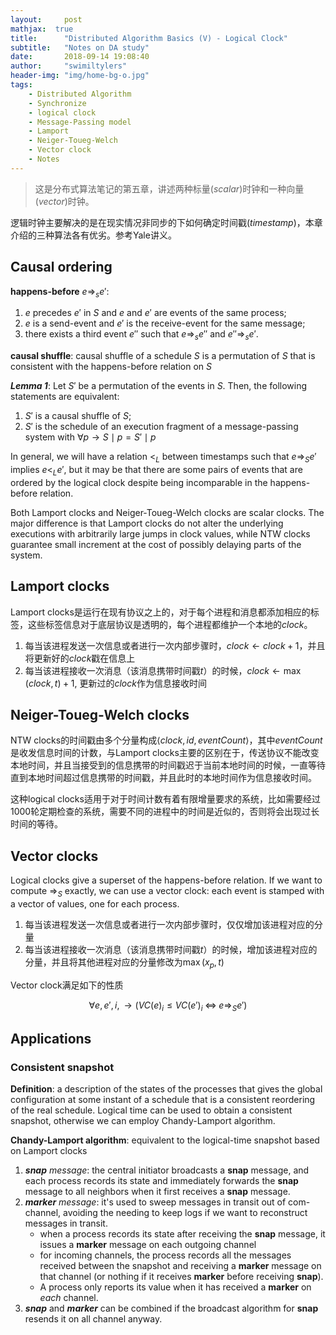 ```yaml
---
layout:     post
mathjax:  true
title:      "Distributed Algorithm Basics (V) - Logical Clock"
subtitle:   "Notes on DA study"
date:       2018-09-14 19:08:40
author:     "swimiltylers"
header-img: "img/home-bg-o.jpg"
tags:
    - Distributed Algorithm
    - Synchronize
    - logical clock
    - Message-Passing model
    - Lamport
    - Neiger-Toueg-Welch
    - Vector clock
    - Notes
---
```


> 这是分布式算法笔记的第五章，讲述两种标量(_scalar_)时钟和一种向量(_vector_)时钟。

逻辑时钟主要解决的是在现实情况非同步的下如何确定时间戳(_timestamp_)，本章介绍的三种算法各有优劣。参考Yale讲义。

## Causal ordering

__happens-before__ $e\Rightarrow_se'$:

1. $e$ precedes $e'$ in $S$ and $e$ and $e'$ are events of the same process;
2. $e$ is a send-event and $e'$ is the receive-event for the same message;
3. there exists a third event $e''$ such that $e\Rightarrow_s e''$ and $e''\Rightarrow_s e'$.

__causal shuffle__: causal shuffle of a schedule $S$ is a permutation of $S$ that is consistent with the happens-before relation on $S$

___Lemma 1___: Let $S'$ be a permutation of the events in $S$. Then, the following statements are equivalent:

1. $S'$ is a causal shuffle of $S$;
2. $S'$ is the schedule of an execution fragment of a message-passing system with $\forall p\rightarrow S\mid p=S'\mid p$

In general, we will have a relation $<_L$ between timestamps such that $e\Rightarrow_S e'$ implies $e<_L e'$, but it may be that there are some pairs of events that are ordered by the logical clock despite being incomparable in the happens-before relation.

Both Lamport clocks and Neiger-Toueg-Welch clocks are scalar clocks. The major difference is that Lamport clocks do not alter the underlying executions with arbitrarily large jumps in clock values, while NTW clocks guarantee small increment at the cost of possibly delaying parts of the system.

## Lamport clocks

Lamport clocks是运行在现有协议之上的，对于每个进程和消息都添加相应的标签，这些标签信息对于底层协议是透明的，每个进程都维护一个本地的$clock$。

1. 每当该进程发送一次信息或者进行一次内部步骤时，$clock\leftarrow clock+1$，并且将更新好的$clock$戳在信息上
2. 每当该进程接收一次消息（该消息携带时间戳$t$）的时候，$clock\leftarrow \max(clock, t)+1$, 更新过的$clock$作为信息接收时间

## Neiger-Toueg-Welch clocks

NTW clocks的时间戳由多个分量构成$\left<clock, id, eventCount\right>$，其中$eventCount$是收发信息时间的计数，与Lamport clocks主要的区别在于，传送协议不能改变本地时间，并且当接受到的信息携带的时间戳迟于当前本地时间的时候，一直等待直到本地时间超过信息携带的时间戳，并且此时的本地时间作为信息接收时间。

这种logical clocks适用于对于时间计数有着有限增量要求的系统，比如需要经过1000轮定期检查的系统，需要不同的进程中的时间是近似的，否则将会出现过长时间的等待。

## Vector clocks

Logical clocks give a superset of the happens-before relation. If we want to compute $\Rightarrow_S$ exactly, we can use a vector clock: each event is stamped with a vector of values, one for each process. 

1. 每当该进程发送一次信息或者进行一次内部步骤时，仅仅增加该进程对应的分量
2. 每当该进程接收一次消息（该消息携带时间戳$t$）的时候，增加该进程对应的分量，并且将其他进程对应的分量修改为$\max(x_p, t)$

Vector clock满足如下的性质

$$\forall e,e',i,\rightarrow \left(VC(e)_i \leq VC(e')_i\;\Leftrightarrow \;e\Rightarrow_S e'\right)$$

## Applications

### Consistent snapshot

__Definition__: a description of the states of the processes that gives the global configuration at some instant of a schedule that is a consistent reordering of the real schedule. Logical time can be used to obtain a consistent snapshot, otherwise we can employ Chandy-Lamport algorithm.

__Chandy-Lamport algorithm__: equivalent to the logical-time snapshot based on Lamport clocks

1. ___snap___ _message_: the central initiator broadcasts a __snap__ message, and each process records its state and immediately forwards the __snap__ message to all neighbors when it first receives a __snap__ message.
2. ___marker___ _message_: it's used to sweep messages in transit out of com-channel, avoiding the needing to keep logs if we want to reconstruct messages in transit.
   - when a process records its state after receiving the __snap__ message, it issues a __marker__ message on each outgoing channel
   - for incoming channels, the process records all the messages received between the snapshot and receiving a __marker__ message on that channel (or nothing if it receives __marker__ before receiving __snap__). 
   - A process only reports its value when it has received a __marker__ on _each_ channel.
3. ___snap___ and ___marker___ can be combined if the broadcast algorithm for __snap__ resends it on all channel anyway.